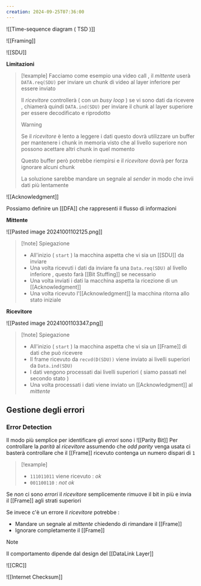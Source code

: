 ```yaml
---
creation: 2024-09-25T07:36:00
---
```

![[Time-sequence diagram ( TSD )]]

![[Framing]]

![[SDU]]

**Limitazioni**

>[!example] 
>Facciamo come esempio una video call , il *mittente* userà `DATA.req(SDU)` per inviare un chunk di video al layer inferiore per essere inviato
>
>Il *ricevitore* controllerà ( con un *busy loop* ) se vi sono dati da ricevere , chiamerà quindi `DATA.ind(SDU)` per inviare il chunk al layer superiore per essere decodificato e riprodotto 
>
>>[!warning] 
>>Se il *ricevitore* è lento a leggere i dati questo dovrà utilizzare un buffer per mantenere i chunk in memoria visto che al livello superiore non possono acettare altri chunk in quel momento 
>>
>>Questo buffer però potrebbe riempirsi e il *ricevitore* dovrà per forza ignorare alcuni chunk
>>
>>La soluzione sarebbe mandare un segnale al *sender* in modo che invii dati più lentamente

![[Acknowledgment]]

Possiamo definire un [[DFA]] che rappresenti il flusso di informazioni 

**Mittente** 

![[Pasted image 20241001102125.png]]

>[!note] Spiegazione
>+ All'inizio ( `start` ) la macchina aspetta che vi sia un [[SDU]] da inviare
>+ Una volta ricevuti i dati da inviare fa una `Data.req(SDU)` al livello inferiore , questo farà [[Bit Stuffing]] se necessario
>+ Una volta inviati i dati la macchina aspetta la ricezione di un [[Acknowledgment]]
>+ Una volta ricevuto l'[[Acknowledgment]] la macchina ritorna allo stato iniziale 

**Ricevitore**

![[Pasted image 20241001103347.png]]

>[!note] Spiegazione
>+ All'inizio ( `start` ) la macchina aspetta che vi sia un [[Frame]] di dati che può ricevere
>+ Il frame ricevuto da `recvd(D(SDU))` viene inviato ai livelli superiori da `Data.ind(SDU)`  
>+ I dati vengono processati dai livelli superiori ( siamo passati nel secondo stato )
>+ Una volta processati i dati viene inviato un [[Acknowledgment]] al *mittente*

## Gestione degli errori

### Error Detection 

Il modo più semplice per identificare gli *errori* sono i ![[Parity Bit]] 
Per controllare la *parità* al *ricevitore* assumendo che *odd parity* venga usata ci basterà controllare che il [[Frame]] ricevuto contenga un numero dispari di `1`

>[!example] 
>+ `111011011` viene ricevuto : *ok*
>+ `001100110` : *not ok*

Se *non* ci sono *errori* il *ricevitore* semplicemente rimuove il bit in più e invia il [[Frame]] agli strati superiori

Se invece c'è un errore il *ricevitore* potrebbe :
+ Mandare un segnale al *mittente* chiedendo di rimandare il [[Frame]]
+ Ignorare completamente il [[Frame]]

>[!note] 
>Il comportamento dipende dal design del [[DataLink Layer]]

![[CRC]]

![[Internet Checksum]]

